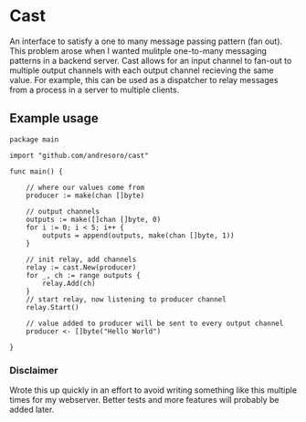 # Cast
An interface to satisfy a one to many message passing pattern (fan out). This problem arose when I wanted mulitple one-to-many messaging patterns in a backend server. Cast allows for an input channel to fan-out to multiple output channels with each output channel recieving the same value. For example, this can be used as a dispatcher to relay messages from a process in a server to multiple clients.


## Example usage

```golang
package main

import "github.com/andresoro/cast"

func main() {

    // where our values come from
	producer := make(chan []byte)

	// output channels
	outputs := make([]chan []byte, 0)
	for i := 0; i < 5; i++ {
		outputs = append(outputs, make(chan []byte, 1))
	}

	// init relay, add channels
	relay := cast.New(producer)
	for _, ch := range outputs {
		relay.Add(ch)
	}
    // start relay, now listening to producer channel
	relay.Start()

	// value added to producer will be sent to every output channel
	producer <- []byte("Hello World")

}
```


### Disclaimer

Wrote this up quickly in an effort to avoid writing something like this multiple times for my webserver. Better tests and more features will probably be added later. 
